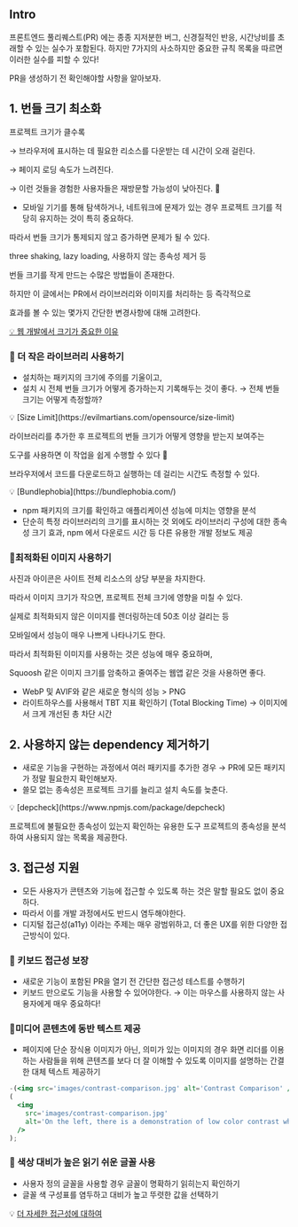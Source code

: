 ## Intro

프론트엔드 풀리퀘스트(PR) 에는 종종 지저분한 버그, 신경질적인 반응, 시간낭비를 초래할 수 있는 실수가 포함된다. 하지만 7가지의 사소하지만 중요한 규칙 목록을 따르면 이러한 실수를 피할 수 있다!

PR을 생성하기 전 확인해야할 사항을 알아보자.

## 1. 번들 크기 최소화

프로젝트 크기가 클수록

→ 브라우저에 표시하는 데 필요한 리소스를 다운받는 데 시간이 오래 걸린다.

→ 페이지 로딩 속도가 느려진다.

→ 이런 것들을 경험한 사용자들은 재방문할 가능성이 낮아진다. 👀

- 모바일 기기를 통해 탐색하거나, 네트워크에 문제가 있는 경우 프로젝트 크기를 적당히 유지하는 것이 특히 중요하다.

따라서 번들 크기가 통제되지 않고 증가하면 문제가 될 수 있다.

three shaking, lazy loading, 사용하지 않는 종속성 제거 등

번들 크기를 작게 만드는 수많은 방법들이 존재한다.

하지만 이 글에서는 PR에서 라이브러리와 이미지를 처리하는 등 즉각적으로

효과를 볼 수 있는 몇가지 간단한 변경사항에 대해 고려한다.

[💡 웹 개발에서 크기가 중요한 이유](https://www.keycdn.com/support/the-growth-of-web-page-size)

### 📍 더 작은 라이브러리 사용하기

- 설치하는 패키지의 크기에 주의를 기울이고,
- 설치 시 전체 번들 크기가 어떻게 증가하는지 기록해두는 것이 좋다.
  → 전체 번들 크기는 어떻게 측정할까?

<aside>
💡 [Size Limit](https://evilmartians.com/opensource/size-limit)

라이브러리를 추가한 후 프로젝트의 번들 크기가 어떻게 영향을 받는지 보여주는

도구를 사용하면 이 작업을 쉽게 수행할 수 있다 🙂

브라우저에서 코드를 다운로드하고 실행하는 데 걸리는 시간도 측정할 수 있다.

</aside>

<aside>
💡 [Bundlephobia](https://bundlephobia.com/)

- npm 패키지의 크기를 확인하고 애플리케이션 성능에 미치는 영향을 분석
- 단순히 특정 라이브러리의 크기를 표시하는 것 외에도
  라이브러리 구성에 대한 종속성 크기 효과,
  npm 에서 다운로드 시간 등 다른 유용한 개발 정보도 제공

</aside>

### 📍최적화된 이미지 사용하기

사진과 아이콘은 사이트 전체 리소스의 상당 부분을 차지한다.

따라서 이미지 크기가 작으면, 프로젝트 전체 크기에 영향을 미칠 수 있다.

실제로 최적화되지 않은 이미지를 렌더링하는데 50초 이상 걸리는 등

모바일에서 성능이 매우 나쁘게 나타나기도 한다.

따라서 최적화된 이미지를 사용하는 것은 성능에 매우 중요하며,

Squoosh 같은 이미지 크기를 암축하고 줄여주는 웹앱 같은 것을 사용하면 좋다.

- WebP 및 AVIF와 같은 새로운 형식의 성능 > PNG
- 라이트하우스를 사용해서 TBT 지표 확인하기 (Total Blocking Time)
  → 이미지에서 크게 개선된 총 차단 시간

## 2. 사용하지 않는 dependency 제거하기

- 새로운 기능을 구현하는 과정에서 여러 패키지를 추가한 경우
  → PR에 모든 패키지가 정말 필요한지 확인해보자.
- 쓸모 없는 종속성은 프로젝트 크기를 늘리고 설치 속도를 늦춘다.

<aside>
💡 [depcheck](https://www.npmjs.com/package/depcheck)

프로젝트에 불필요한 종속성이 있는지 확인하는 유용한 도구
프로젝트의 종속성을 분석하여 사용되지 않는 목록을 제공한다.

</aside>

## 3. 접근성 지원

- 모든 사용자가 콘텐츠와 기능에 접근할 수 있도록 하는 것은 말할 필요도 없이 중요하다.
- 따라서 이를 개발 과정에서도 반드시 염두해야한다.
- 디지털 접근성(a11y) 이라는 주제는 매우 광범위하고, 더 좋은 UX를 위한 다양한 접근방식이 있다.

### 📍 키보드 접근성 보장

- 새로운 기능이 포함된 PR을 열기 전 간단한 접근성 테스트를 수행하기
- 키보드 만으로도 기능을 사용할 수 있어야한다.
  → 이는 마우스를 사용하지 않는 사용자에게 매우 중요하다!

### 📍미디어 콘텐츠에 동반 텍스트 제공

- 페이지에 단순 장식용 이미지가 아닌, 의미가 있는 이미지의 경우 화면 리더를 이용하는 사람들을 위해 콘텐츠를 보다 더 잘 이해할 수 있도록 이미지를 설명하는 간결한 대체 텍스트 제공하기

```jsx
-(<img src='images/contrast-comparison.jpg' alt='Contrast Comparison' />) +
(
  <img
    src='images/contrast-comparison.jpg'
    alt='On the left, there is a demonstration of low color contrast which makes words hard to read. On the right, higher color contrast makes the text easier to read.'
  />
);
```

### 📍 색상 대비가 높은 읽기 쉬운 글꼴 사용

- 사용자 정의 글꼴을 사용할 경우 글꼴이 명확하기 읽히는지 확인하기
- 글꼴 색 구성표를 염두하고 대비가 높고 뚜렷한 값을 선택하기

💡 [더 자세한 접근성에 대하여](https://evilmartians.com/chronicles/accessible-design-from-the-get-go)
